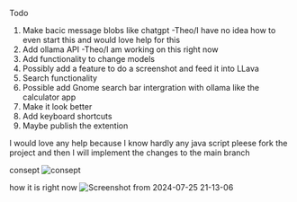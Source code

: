 Todo

1. Make bacic message blobs like chatgpt -Theo/I have no idea how to even start this and would love help for this
2. Add ollama API -Theo/I am working on this right now
3. Add functionality to change models
4. Possibly add a feature to do a screenshot and feed it into LLava
5. Search functionality
6. Possible add Gnome search bar intergration with ollama like the calculator app
7. Make it look better
8. Add keyboard shortcuts
9. Maybe publish the extention

I would love any help because I know hardly any java script pleese fork the project and then I will implement the changes to the main branch

consept
![consept](https://github.com/user-attachments/assets/5ad72b3d-5713-40a3-9275-ac905d4e54b2)

how it is right now
![Screenshot from 2024-07-25 21-13-06](https://github.com/user-attachments/assets/b7f0c614-fa6c-4fd8-8bdf-a07768a63460)
